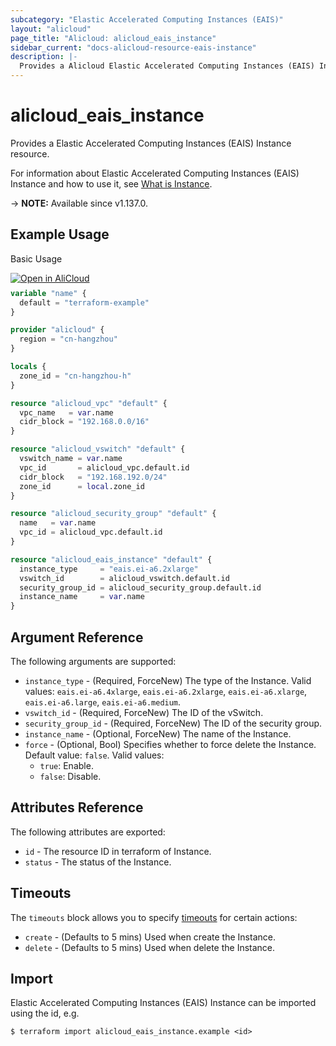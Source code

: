 ```yaml
---
subcategory: "Elastic Accelerated Computing Instances (EAIS)"
layout: "alicloud"
page_title: "Alicloud: alicloud_eais_instance"
sidebar_current: "docs-alicloud-resource-eais-instance"
description: |-
  Provides a Alicloud Elastic Accelerated Computing Instances (EAIS) Instance resource.
---
```


# alicloud_eais_instance

Provides a Elastic Accelerated Computing Instances (EAIS) Instance resource.

For information about Elastic Accelerated Computing Instances (EAIS) Instance and how to use it, see [What is Instance](https://www.alibabacloud.com/help/en/resource-orchestration-service/latest/aliyun-eais-instance).

-> **NOTE:** Available since v1.137.0.

## Example Usage

Basic Usage

<div style="display: block;margin-bottom: 40px;"><div class="oics-button" style="float: right;position: absolute;margin-bottom: 10px;">
  <a href="https://api.aliyun.com/api-tools/terraform?resource=alicloud_eais_instance&exampleId=b4b42fb3-673c-12f3-9a98-6cdf7e94e29fccb36fa6&activeTab=example&spm=docs.r.eais_instance.0.b4b42fb367&intl_lang=EN_US" target="_blank">
    <img alt="Open in AliCloud" src="https://img.alicdn.com/imgextra/i1/O1CN01hjjqXv1uYUlY56FyX_!!6000000006049-55-tps-254-36.svg" style="max-height: 44px; max-width: 100%;">
  </a>
</div></div>

```terraform
variable "name" {
  default = "terraform-example"
}

provider "alicloud" {
  region = "cn-hangzhou"
}

locals {
  zone_id = "cn-hangzhou-h"
}

resource "alicloud_vpc" "default" {
  vpc_name   = var.name
  cidr_block = "192.168.0.0/16"
}

resource "alicloud_vswitch" "default" {
  vswitch_name = var.name
  vpc_id       = alicloud_vpc.default.id
  cidr_block   = "192.168.192.0/24"
  zone_id      = local.zone_id
}

resource "alicloud_security_group" "default" {
  name   = var.name
  vpc_id = alicloud_vpc.default.id
}

resource "alicloud_eais_instance" "default" {
  instance_type     = "eais.ei-a6.2xlarge"
  vswitch_id        = alicloud_vswitch.default.id
  security_group_id = alicloud_security_group.default.id
  instance_name     = var.name
}
```

## Argument Reference

The following arguments are supported:

* `instance_type` - (Required, ForceNew) The type of the Instance. Valid values: `eais.ei-a6.4xlarge`, `eais.ei-a6.2xlarge`, `eais.ei-a6.xlarge`, `eais.ei-a6.large`, `eais.ei-a6.medium`.
* `vswitch_id` - (Required, ForceNew) The ID of the vSwitch.
* `security_group_id` - (Required, ForceNew) The ID of the security group.
* `instance_name` - (Optional, ForceNew) The name of the Instance.
* `force` - (Optional, Bool) Specifies whether to force delete the Instance. Default value: `false`. Valid values:
  - `true`: Enable.
  - `false`: Disable.

## Attributes Reference

The following attributes are exported:

* `id` - The resource ID in terraform of Instance.
* `status` - The status of the Instance.

## Timeouts

The `timeouts` block allows you to specify [timeouts](https://www.terraform.io/docs/configuration-0-11/resources.html#timeouts) for certain actions:

* `create` - (Defaults to 5 mins) Used when create the Instance.
* `delete` - (Defaults to 5 mins) Used when delete the Instance.

## Import

Elastic Accelerated Computing Instances (EAIS) Instance can be imported using the id, e.g.

```shell
$ terraform import alicloud_eais_instance.example <id>
```
